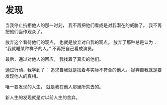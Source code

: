 # 发现

当我停止抗拒他人的那一时刻，
我不再把他们看成是对我潜在的威胁了。
我不再把他们当作观众了。

放弃这个看待他们的观点，
也就是放弃对自我的观点。
放弃了那种总是认为：
“我就睡某种样子的人。”
不再把自己看成演员。

最后，通过对他人的回应，
我找着了真实的他们。

通过行动，我学到了：
追求自我就是找着与实际不符合的他人。
抛弃自我就是要发现他人的真相。

唯一要发现的人生，
就是我在他人那里所失去的。

新人生的发现就是对以前人生的舍弃。